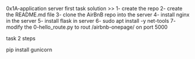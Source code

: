 0x1A-application server
first task solution >>
1- create the repo
2- create the README.md file 
3- clone the AirBnB repo into the server
4- install nginx in the server
5- install flask in server
6- sudo apt install -y net-tools
7- modify the 0-hello_route.py to rout /airbnb-onepage/ on port 5000

task 2 steps

 pip install gunicorn
